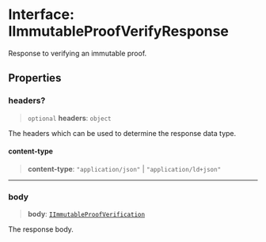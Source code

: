 # Interface: IImmutableProofVerifyResponse

Response to verifying an immutable proof.

## Properties

### headers?

> `optional` **headers**: `object`

The headers which can be used to determine the response data type.

#### content-type

> **content-type**: `"application/json"` \| `"application/ld+json"`

***

### body

> **body**: [`IImmutableProofVerification`](IImmutableProofVerification.md)

The response body.
